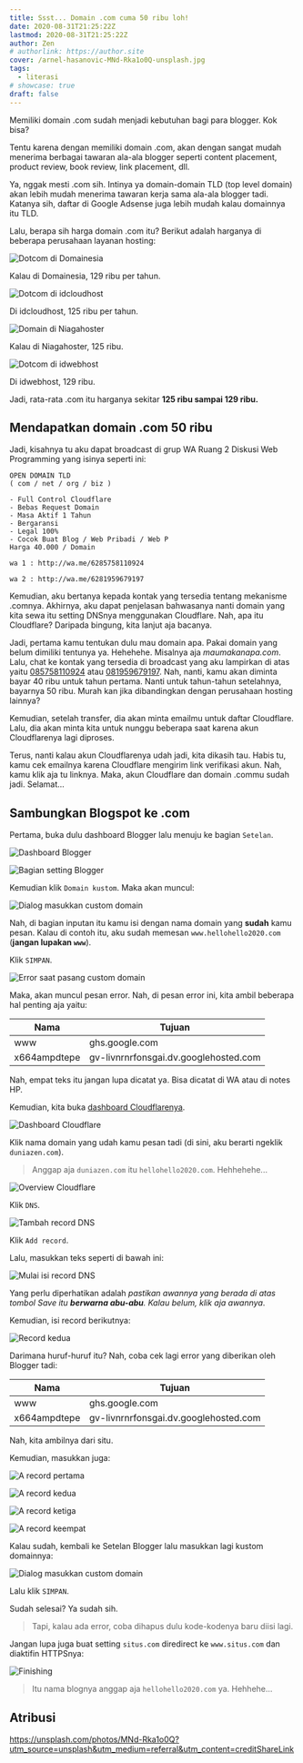 ```yaml
---
title: Ssst... Domain .com cuma 50 ribu loh!
date: 2020-08-31T21:25:22Z
lastmod: 2020-08-31T21:25:22Z
author: Zen
# authorlink: https://author.site
cover: /arnel-hasanovic-MNd-Rka1o0Q-unsplash.jpg
tags:
  - literasi
# showcase: true
draft: false
---
```


Memiliki domain .com sudah menjadi kebutuhan bagi para blogger. Kok bisa?

<!--more-->

Tentu karena dengan memiliki domain .com, akan dengan sangat mudah menerima berbagai tawaran ala-ala blogger seperti content placement, product review, book review, link placement, dll.

Ya, nggak mesti .com sih. Intinya ya domain-domain TLD (top level domain) akan lebih mudah menerima tawaran kerja sama ala-ala blogger tadi. Katanya sih, daftar di Google Adsense juga lebih mudah kalau domainnya itu TLD.

Lalu, berapa sih harga domain .com itu? Berikut adalah harganya di beberapa perusahaan layanan hosting:

![Dotcom di Domainesia](/IMG_20200901_103803.jpg)

Kalau di Domainesia, 129 ribu per tahun.

![Dotcom di idcloudhost](/IMG_20200901_104433.jpg)

Di idcloudhost, 125 ribu per tahun.

![Domain di Niagahoster](/IMG_20200901_105101.jpg)

Kalau di Niagahoster, 125 ribu.

![Dotcom di idwebhost](/IMG_20200901_105410.jpg)

Di idwebhost, 129 ribu.

Jadi, rata-rata .com itu harganya sekitar **125 ribu sampai 129 ribu.**

## Mendapatkan domain .com 50 ribu

Jadi, kisahnya tu aku dapat broadcast di grup WA Ruang 2 Diskusi Web Programming yang isinya seperti ini:

```
OPEN DOMAIN TLD
( com / net / org / biz )

- Full Control Cloudflare
- Bebas Request Domain
- Masa Aktif 1 Tahun
- Bergaransi
- Legal 100%
- Cocok Buat Blog / Web Pribadi / Web P
Harga 40.000 / Domain

wa 1 : http://wa.me/6285758110924

wa 2 : http://wa.me/6281959679197
```

Kemudian, aku bertanya kepada kontak yang tersedia tentang mekanisme .comnya. Akhirnya, aku dapat penjelasan bahwasanya nanti domain yang kita sewa itu setting DNSnya menggunakan Cloudflare. Nah, apa itu Cloudflare? Daripada bingung, kita lanjut aja bacanya.

Jadi, pertama kamu tentukan dulu mau domain apa. Pakai domain yang belum dimiliki tentunya ya. Hehehehe. Misalnya aja _maumakanapa.com_. Lalu, chat ke kontak yang tersedia di broadcast yang aku lampirkan di atas yaitu [085758110924](https://wa.me/6285758110924) atau [081959679197](https://wa.me/6281959679197). Nah, nanti, kamu akan diminta bayar 40 ribu untuk tahun pertama. Nanti untuk tahun-tahun setelahnya, bayarnya 50 ribu. Murah kan jika dibandingkan dengan perusahaan hosting lainnya?

Kemudian, setelah transfer, dia akan minta emailmu untuk daftar Cloudflare. Lalu, dia akan minta kita untuk nunggu beberapa saat karena akun Cloudflarenya lagi diproses.

Terus, nanti kalau akun Cloudflarenya udah jadi, kita dikasih tau. Habis tu, kamu cek emailnya karena Cloudflare mengirim link verifikasi akun. Nah, kamu klik aja tu linknya. Maka, akun Cloudflare dan domain .commu sudah jadi. Selamat...

## Sambungkan Blogspot ke .com

Pertama, buka dulu dashboard Blogger lalu menuju ke bagian `Setelan`.

![Dashboard Blogger](/IMG_20200901_172437.jpg)

![Bagian setting Blogger](/IMG_20200901_172501.jpg)

Kemudian klik `Domain kustom`. Maka akan muncul:

![Dialog masukkan custom domain](/IMG_20200901_215402.jpg)

Nah, di bagian inputan itu kamu isi dengan nama domain yang **sudah** kamu pesan. Kalau di contoh itu, aku sudah memesan `www.hellohello2020.com` (**jangan lupakan `www`**).

Klik `SIMPAN`.

![Error saat pasang custom domain](/IMG_20200901_215834.jpg)

Maka, akan muncul pesan error. Nah, di pesan error ini, kita ambil beberapa hal penting aja yaitu:

| Nama | Tujuan |
|---|---|
| www | ghs.google.com |
| x664ampdtepe | gv-livnrnrfonsgai.dv.googlehosted.com |

Nah, empat teks itu jangan lupa dicatat ya. Bisa dicatat di WA atau di notes HP.

Kemudian, kita buka [dashboard Cloudflarenya](https://dash.cloudflare.com).

![Dashboard Cloudflare](/IMG_20200901_220612.jpg)

Klik nama domain yang udah kamu pesan tadi (di sini, aku berarti ngeklik `duniazen.com`).

> Anggap aja `duniazen.com` itu `hellohello2020.com`. Hehhehehe...

![Overview Cloudflare](/IMG_20200901_220929.jpg)

Klik `DNS`.

![Tambah record DNS](/IMG_20200901_222009.jpg)

Klik `Add record`.

Lalu, masukkan teks seperti di bawah ini:

![Mulai isi record DNS](/IMG_20200901_222214.jpg)

Yang perlu diperhatikan adalah _pastikan awannya yang berada di atas tombol Save itu **berwarna abu-abu**. Kalau belum, klik aja awannya_.

Kemudian, isi record berikutnya:

![Record kedua](/IMG_20200901_222545.jpg)

Darimana huruf-huruf itu? Nah, coba cek lagi error yang diberikan oleh Blogger tadi:

| Nama | Tujuan |
|---|---|
| www | ghs.google.com |
| x664ampdtepe | gv-livnrnrfonsgai.dv.googlehosted.com |

Nah, kita ambilnya dari situ.

Kemudian, masukkan juga:

![A record pertama](/IMG_20200901_223028.jpg)

![A record kedua](/IMG_20200901_223050.jpg)

![A record ketiga](/IMG_20200901_223105.jpg)

![A record keempat](/IMG_20200901_223115.jpg)

Kalau sudah, kembali ke Setelan Blogger lalu masukkan lagi kustom domainnya:

![Dialog masukkan custom domain](/IMG_20200901_215402.jpg)

Lalu klik `SIMPAN`.

Sudah selesai? Ya sudah sih.

> Tapi, kalau ada error, coba dihapus dulu kode-kodenya baru diisi lagi.

Jangan lupa juga buat setting `situs.com` diredirect ke `www.situs.com` dan diaktifin HTTPSnya:

![Finishing](/IMG_20200901_224313.jpg)

> Itu nama blognya anggap aja `hellohello2020.com` ya. Hehhehe...

## Atribusi

<https://unsplash.com/photos/MNd-Rka1o0Q?utm_source=unsplash&utm_medium=referral&utm_content=creditShareLink>